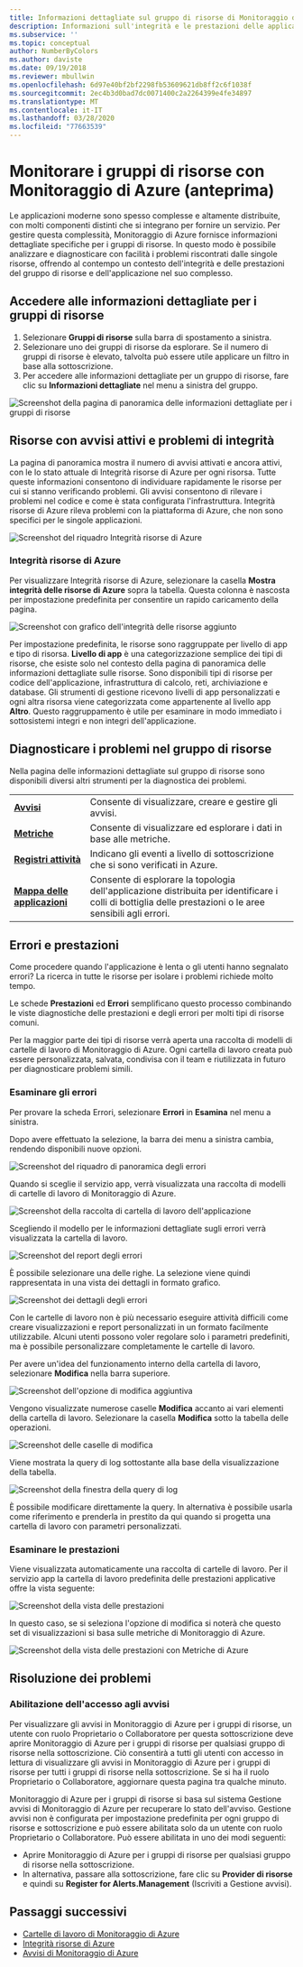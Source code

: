 ```yaml
---
title: Informazioni dettagliate sul gruppo di risorse di Monitoraggio di Azure | Microsoft Docs
description: Informazioni sull'integrità e le prestazioni delle applicazioni e dei servizi distribuiti a livello di gruppo di risorse con Monitoraggio di Azure
ms.subservice: ''
ms.topic: conceptual
author: NumberByColors
ms.author: daviste
ms.date: 09/19/2018
ms.reviewer: mbullwin
ms.openlocfilehash: 6d97e40bf2bf2298fb53609621db8ff2c6f1038f
ms.sourcegitcommit: 2ec4b3d0bad7dc0071400c2a2264399e4fe34897
ms.translationtype: MT
ms.contentlocale: it-IT
ms.lasthandoff: 03/28/2020
ms.locfileid: "77663539"
---
```

# <a name="monitor-resource-groups-with-azure-monitor-preview"></a>Monitorare i gruppi di risorse con Monitoraggio di Azure (anteprima)

Le applicazioni moderne sono spesso complesse e altamente distribuite, con molti componenti distinti che si integrano per fornire un servizio. Per gestire questa complessità, Monitoraggio di Azure fornisce informazioni dettagliate specifiche per i gruppi di risorse. In questo modo è possibile analizzare e diagnosticare con facilità i problemi riscontrati dalle singole risorse, offrendo al contempo un contesto dell'integrità e delle prestazioni del gruppo di risorse e dell'applicazione nel suo complesso.

## <a name="access-insights-for-resource-groups"></a>Accedere alle informazioni dettagliate per i gruppi di risorse

1. Selezionare **Gruppi di risorse** sulla barra di spostamento a sinistra.
2. Selezionare uno dei gruppi di risorse da esplorare. Se il numero di gruppi di risorse è elevato, talvolta può essere utile applicare un filtro in base alla sottoscrizione.
3. Per accedere alle informazioni dettagliate per un gruppo di risorse, fare clic su **Informazioni dettagliate** nel menu a sinistra del gruppo.

![Screenshot della pagina di panoramica delle informazioni dettagliate per i gruppi di risorse](./media/resource-group-insights/0001-overview.png)

## <a name="resources-with-active-alerts-and-health-issues"></a>Risorse con avvisi attivi e problemi di integrità

La pagina di panoramica mostra il numero di avvisi attivati e ancora attivi, con le lo stato attuale di Integrità risorse di Azure per ogni risorsa. Tutte queste informazioni consentono di individuare rapidamente le risorse per cui si stanno verificando problemi. Gli avvisi consentono di rilevare i problemi nel codice e come è stata configurata l'infrastruttura. Integrità risorse di Azure rileva problemi con la piattaforma di Azure, che non sono specifici per le singole applicazioni.

![Screenshot del riquadro Integrità risorse di Azure](./media/resource-group-insights/0002-overview.png)

### <a name="azure-resource-health"></a>Integrità risorse di Azure

Per visualizzare Integrità risorse di Azure, selezionare la casella **Mostra integrità delle risorse di Azure** sopra la tabella. Questa colonna è nascosta per impostazione predefinita per consentire un rapido caricamento della pagina.

![Screenshot con grafico dell'integrità delle risorse aggiunto](./media/resource-group-insights/0003-overview.png)

Per impostazione predefinita, le risorse sono raggruppate per livello di app e tipo di risorsa. **Livello di app** è una categorizzazione semplice dei tipi di risorse, che esiste solo nel contesto della pagina di panoramica delle informazioni dettagliate sulle risorse. Sono disponibili tipi di risorse per codice dell'applicazione, infrastruttura di calcolo, reti, archiviazione e database. Gli strumenti di gestione ricevono livelli di app personalizzati e ogni altra risorsa viene categorizzata come appartenente al livello app **Altro**. Questo raggruppamento è utile per esaminare in modo immediato i sottosistemi integri e non integri dell'applicazione.

## <a name="diagnose-issues-in-your-resource-group"></a>Diagnosticare i problemi nel gruppo di risorse

Nella pagina delle informazioni dettagliate sul gruppo di risorse sono disponibili diversi altri strumenti per la diagnostica dei problemi.

   |         |          |
   | ---------------- |:-----|
   | [**Avvisi**](https://docs.microsoft.com/azure/monitoring-and-diagnostics/monitoring-overview-unified-alerts)      |  Consente di visualizzare, creare e gestire gli avvisi. |
   | [**Metriche**](https://docs.microsoft.com/azure/monitoring-and-diagnostics/monitoring-overview-metrics) | Consente di visualizzare ed esplorare i dati in base alle metriche.    |
   | [**Registri attività**](https://docs.microsoft.com/azure/monitoring-and-diagnostics/monitoring-overview-activity-logs) | Indicano gli eventi a livello di sottoscrizione che si sono verificati in Azure.  |
   | [**Mappa delle applicazioni**](https://docs.microsoft.com/azure/application-insights/app-insights-app-map) | Consente di esplorare la topologia dell'applicazione distribuita per identificare i colli di bottiglia delle prestazioni o le aree sensibili agli errori. |

## <a name="failures-and-performance"></a>Errori e prestazioni

Come procedere quando l'applicazione è lenta o gli utenti hanno segnalato errori? La ricerca in tutte le risorse per isolare i problemi richiede molto tempo.

Le schede **Prestazioni** ed **Errori** semplificano questo processo combinando le viste diagnostiche delle prestazioni e degli errori per molti tipi di risorse comuni.

Per la maggior parte dei tipi di risorse verrà aperta una raccolta di modelli di cartelle di lavoro di Monitoraggio di Azure. Ogni cartella di lavoro creata può essere personalizzata, salvata, condivisa con il team e riutilizzata in futuro per diagnosticare problemi simili.

### <a name="investigate-failures"></a>Esaminare gli errori

Per provare la scheda Errori, selezionare **Errori** in **Esamina** nel menu a sinistra.

Dopo avere effettuato la selezione, la barra dei menu a sinistra cambia, rendendo disponibili nuove opzioni.

![Screenshot del riquadro di panoramica degli errori](./media/resource-group-insights/00004-failures.png)

Quando si sceglie il servizio app, verrà visualizzata una raccolta di modelli di cartelle di lavoro di Monitoraggio di Azure.

![Screenshot della raccolta di cartella di lavoro dell'applicazione](./media/resource-group-insights/0005-failure-insights-workbook.png)

Scegliendo il modello per le informazioni dettagliate sugli errori verrà visualizzata la cartella di lavoro.

![Screenshot del report degli errori](./media/resource-group-insights/0006-failure-visual.png)

È possibile selezionare una delle righe. La selezione viene quindi rappresentata in una vista dei dettagli in formato grafico.

![Screenshot dei dettagli degli errori](./media/resource-group-insights/0007-failure-details.png)

Con le cartelle di lavoro non è più necessario eseguire attività difficili come creare visualizzazioni e report personalizzati in un formato facilmente utilizzabile. Alcuni utenti possono voler regolare solo i parametri predefiniti, ma è possibile personalizzare completamente le cartelle di lavoro.

Per avere un'idea del funzionamento interno della cartella di lavoro, selezionare **Modifica** nella barra superiore.

![Screenshot dell'opzione di modifica aggiuntiva](./media/resource-group-insights/0008-failure-edit.png)

Vengono visualizzate numerose caselle **Modifica** accanto ai vari elementi della cartella di lavoro. Selezionare la casella **Modifica** sotto la tabella delle operazioni.

![Screenshot delle caselle di modifica](./media/resource-group-insights/0009-failure-edit-graph.png)

Viene mostrata la query di log sottostante alla base della visualizzazione della tabella.

 ![Screenshot della finestra della query di log](./media/resource-group-insights/0010-failure-edit-query.png)

È possibile modificare direttamente la query. In alternativa è possibile usarla come riferimento e prenderla in prestito da qui quando si progetta una cartella di lavoro con parametri personalizzati.

### <a name="investigate-performance"></a>Esaminare le prestazioni

Viene visualizzata automaticamente una raccolta di cartelle di lavoro. Per il servizio app la cartella di lavoro predefinita delle prestazioni applicative offre la vista seguente:

 ![Screenshot della vista delle prestazioni](./media/resource-group-insights/0011-performance.png)

In questo caso, se si seleziona l'opzione di modifica si noterà che questo set di visualizzazioni si basa sulle metriche di Monitoraggio di Azure.

 ![Screenshot della vista delle prestazioni con Metriche di Azure](./media/resource-group-insights/0012-performance-metrics.png)

## <a name="troubleshooting"></a>Risoluzione dei problemi

### <a name="enabling-access-to-alerts"></a>Abilitazione dell'accesso agli avvisi

Per visualizzare gli avvisi in Monitoraggio di Azure per i gruppi di risorse, un utente con ruolo Proprietario o Collaboratore per questa sottoscrizione deve aprire Monitoraggio di Azure per i gruppi di risorse per qualsiasi gruppo di risorse nella sottoscrizione. Ciò consentirà a tutti gli utenti con accesso in lettura di visualizzare gli avvisi in Monitoraggio di Azure per i gruppi di risorse per tutti i gruppi di risorse nella sottoscrizione. Se si ha il ruolo Proprietario o Collaboratore, aggiornare questa pagina tra qualche minuto.

Monitoraggio di Azure per i gruppi di risorse si basa sul sistema Gestione avvisi di Monitoraggio di Azure per recuperare lo stato dell'avviso. Gestione avvisi non è configurata per impostazione predefinita per ogni gruppo di risorse e sottoscrizione e può essere abilitata solo da un utente con ruolo Proprietario o Collaboratore. Può essere abilitata in uno dei modi seguenti:
* Aprire Monitoraggio di Azure per i gruppi di risorse per qualsiasi gruppo di risorse nella sottoscrizione.
* In alternativa, passare alla sottoscrizione, fare clic su **Provider di risorse** e quindi su **Register for Alerts.Management** (Iscriviti a Gestione avvisi).

## <a name="next-steps"></a>Passaggi successivi

- [Cartelle di lavoro di Monitoraggio di Azure](https://docs.microsoft.com/azure/application-insights/app-insights-usage-workbooks)
- [Integrità risorse di Azure](https://docs.microsoft.com/azure/service-health/resource-health-overview)
- [Avvisi di Monitoraggio di Azure](https://docs.microsoft.com/azure/monitoring-and-diagnostics/monitoring-overview-unified-alerts)
